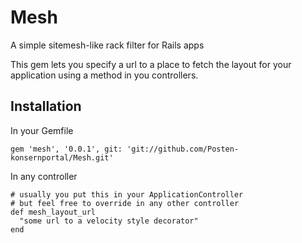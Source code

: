 # Mesh

A simple sitemesh-like rack filter for Rails apps

This gem lets you specify a url to a place to fetch the layout for your application using a method in you controllers.

## Installation

In your Gemfile

    gem 'mesh', '0.0.1', git: 'git://github.com/Posten-konsernportal/Mesh.git'

In any controller
    
    # usually you put this in your ApplicationController
    # but feel free to override in any other controller
    def mesh_layout_url
      "some url to a velocity style decorator"
    end